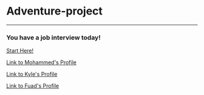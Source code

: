 # Adventure-project

---

### You have a job interview today!

[Start Here!](alarm.md)

[Link to Mohammed's Profile](https://github.com/mohammedr8880)

[Link to Kyle's Profile](https://github.com/kyled4889)

[Link to Fuad's Profile](https://github.com/fuadhoquef8414)